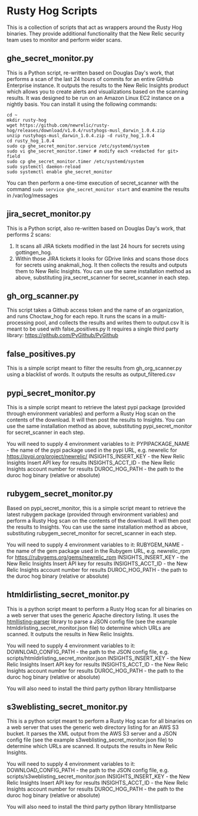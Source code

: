 # Rusty Hog Scripts

This is a collection of scripts that act as wrappers around the Rusty Hog binaries.
They provide additional functionality that the New Relic security team uses to monitor
and perform wider scans.

## ghe_secret_monitor.py

This is a Python script, re-written based on Douglas Day's work, that performs a scan
of the last 24 hours of commits for an entire GitHub Enterprise instance. It outputs
the results to the New Relic Insights product which allows you to create alerts and 
visualizations based on the scanning results. It was designed to be run on an Amazon Linux
EC2 instance on a nightly basis. You can install it using the following commands:

```shell script
cd ~
mkdir rusty-hog
wget https://github.com/newrelic/rusty-hog/releases/download/v1.0.4/rustyhogs-musl_darwin_1.0.4.zip
unzip rustyhogs-musl_darwin_1.0.4.zip -d rusty_hog_1.0.4
cd rusty_hog_1.0.4
sudo cp ghe_secret_monitor.service /etc/systemd/system
sudo vi ghe_secret_monitor.timer # modify each <redacted for git> field
sudo cp ghe_secret_monitor.timer /etc/systemd/system
sudo systemctl daemon-reload 
sudo systemctl enable ghe_secret_monitor
```

You can then perform a one-time execution of secret_scanner with the command 
`sudo service ghe_secret_monitor start` and examine the results in /var/log/messages

## jira_secret_monitor.py

This is a Python script, also re-written based on Douglas Day's work, that performs 2 scans: 
1) It scans all JIRA tickets modified in the last 24 hours for secrets using gottingen_hog.
2) Within those JIRA tickets it looks for GDrive links and scans those docs for secrets using anakmali_hog.
It then collects the results and outputs them to New Relic Insights. You can use 
the same installation method as above, substituting jira_secret_scanner for secret_scanner
in each step.

## gh_org_scanner.py

This script takes a Github access token and the name of an organization, and runs
Choctaw_hog for each repo. It runs the scans in a multi-processing pool, and collects
the results and writes them to output.csv It is meant to be used with false_positives.py
It requires a single third party library: https://github.com/PyGithub/PyGithub

## false_positives.py

This is a simple script meant to filter the results from gh_org_scanner.py using a 
blacklist of words. It outputs the results as output_filtered.csv

## pypi_secret_monitor.py

This is a simple script meant to retrieve the latest pypi package (provided through environment variables) and perform a
Rusty Hog scan on the contents of the download. It will then post the results to Insights.  You can use 
the same installation method as above, substituting pypi_secret_monitor for secret_scanner
in each step.

You will need to supply 4 environment variables to it:
PYPIPACKAGE_NAME - the name of the pypi package used in the pypi URL, e.g. newrelic for https://pypi.org/project/newrelic/
INSIGHTS_INSERT_KEY - the New Relic Insights Insert API key for results
INSIGHTS_ACCT_ID - the New Relic Insights account number for results
DUROC_HOG_PATH - the path to the duroc hog binary (relative or absolute)

## rubygem_secret_monitor.py

Based on pypi_secret_monitor, this is a simple script meant to retrieve the latest rubygem package (provided through 
environment variables) and perform a Rusty Hog scan on the contents of the download. It will then post the results to 
Insights. You can use the same installation method as above, substituting rubygem_secret_monitor for secret_scanner
in each step.

You will need to supply 4 environment variables to it:
RUBYGEM_NAME - the name of the gem package used in the Rubygem URL, e.g. newrelic_rpm for https://rubygems.org/gems/newrelic_rpm
INSIGHTS_INSERT_KEY - the New Relic Insights Insert API key for results
INSIGHTS_ACCT_ID - the New Relic Insights account number for results
DUROC_HOG_PATH - the path to the duroc hog binary (relative or absolute)

## htmldirlisting_secret_monitor.py

This is a python script meant to perform a Rusty Hog scan for all binaries on a web server that uses the generic
Apache directory listing. It uses the [htmllisting-parser](https://github.com/gumblex/htmllisting-parser) library 
to parse a JSON config file (see the example htmldirlisting_secret_monitor.json file) to determine which URLs are scanned.
It outputs the results in New Relic Insights.

You will need to supply 4 environment variables to it:
DOWNLOAD_CONFIG_PATH - the path to the JSON config file, e.g. scripts/htmldirlisting_secret_monitor.json
INSIGHTS_INSERT_KEY - the New Relic Insights Insert API key for results
INSIGHTS_ACCT_ID - the New Relic Insights account number for results
DUROC_HOG_PATH - the path to the duroc hog binary (relative or absolute)

You will also need to install the third party python library htmllistparse

## s3weblisting_secret_monitor.py

This is a python script meant to perform a Rusty Hog scan for all binaries on a web server that uses the generic
web directory listing for an AWS S3 bucket. It parses the XML output from the AWS S3 server and a JSON config file 
(see the example s3weblisting_secret_monitor.json file) to determine which URLs are scanned.
It outputs the results in New Relic Insights.

You will need to supply 4 environment variables to it:
DOWNLOAD_CONFIG_PATH - the path to the JSON config file, e.g. scripts/s3weblisting_secret_monitor.json
INSIGHTS_INSERT_KEY - the New Relic Insights Insert API key for results
INSIGHTS_ACCT_ID - the New Relic Insights account number for results
DUROC_HOG_PATH - the path to the duroc hog binary (relative or absolute)

You will also need to install the third party python library htmllistparse